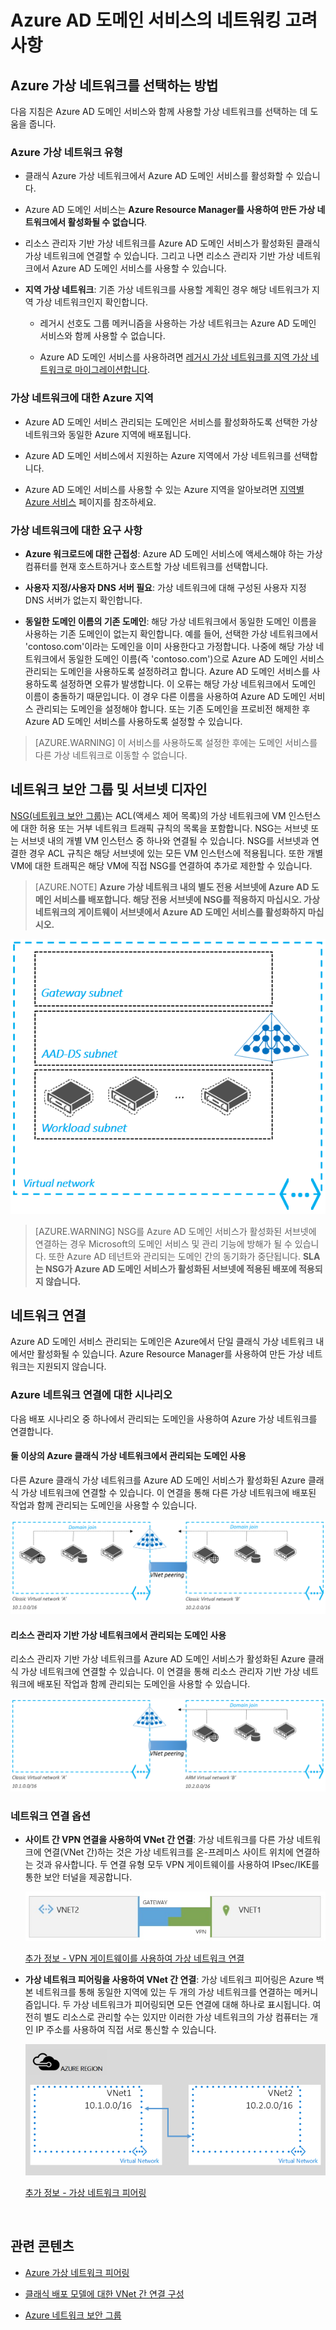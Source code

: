 <properties
	pageTitle="Azure AD 도메인 서비스: 네트워킹 지침 | Microsoft Azure"
	description="Azure Active Directory Domain Services의 네트워킹 고려 사항"
	services="active-directory-ds"
	documentationCenter=""
	authors="mahesh-unnikrishnan"
	manager="stevenpo"
	editor="curtand"/>

<tags
	ms.service="active-directory-ds"
	ms.workload="identity"
	ms.tgt_pltfrm="na"
	ms.devlang="na"
	ms.topic="article"
	ms.date="09/20/2016"
	ms.author="maheshu"/>

# Azure AD 도메인 서비스의 네트워킹 고려 사항

## Azure 가상 네트워크를 선택하는 방법
다음 지침은 Azure AD 도메인 서비스와 함께 사용할 가상 네트워크를 선택하는 데 도움을 줍니다.

### Azure 가상 네트워크 유형

- 클래식 Azure 가상 네트워크에서 Azure AD 도메인 서비스를 활성화할 수 있습니다.

- Azure AD 도메인 서비스는 **Azure Resource Manager를 사용하여 만든 가상 네트워크에서 활성화될 수 없습니다**.

- 리소스 관리자 기반 가상 네트워크를 Azure AD 도메인 서비스가 활성화된 클래식 가상 네트워크에 연결할 수 있습니다. 그리고 나면 리소스 관리자 기반 가상 네트워크에서 Azure AD 도메인 서비스를 사용할 수 있습니다.

- **지역 가상 네트워크**: 기존 가상 네트워크를 사용할 계획인 경우 해당 네트워크가 지역 가상 네트워크인지 확인합니다.

    - 레거시 선호도 그룹 메커니즘을 사용하는 가상 네트워크는 Azure AD 도메인 서비스와 함께 사용할 수 없습니다.

	- Azure AD 도메인 서비스를 사용하려면 [레거시 가상 네트워크를 지역 가상 네트워크로 마이그레이션합니다](../virtual-network/virtual-networks-migrate-to-regional-vnet.md).


### 가상 네트워크에 대한 Azure 지역

- Azure AD 도메인 서비스 관리되는 도메인은 서비스를 활성화하도록 선택한 가상 네트워크와 동일한 Azure 지역에 배포됩니다.

- Azure AD 도메인 서비스에서 지원하는 Azure 지역에서 가상 네트워크를 선택합니다.

- Azure AD 도메인 서비스를 사용할 수 있는 Azure 지역을 알아보려면 [지역별 Azure 서비스](https://azure.microsoft.com/regions/#services/) 페이지를 참조하세요.


### 가상 네트워크에 대한 요구 사항

- **Azure 워크로드에 대한 근접성**: Azure AD 도메인 서비스에 액세스해야 하는 가상 컴퓨터를 현재 호스트하거나 호스트할 가상 네트워크를 선택합니다.

- **사용자 지정/사용자 DNS 서버 필요**: 가상 네트워크에 대해 구성된 사용자 지정 DNS 서버가 없는지 확인합니다.

- **동일한 도메인 이름의 기존 도메인**: 해당 가상 네트워크에서 동일한 도메인 이름을 사용하는 기존 도메인이 없는지 확인합니다. 예를 들어, 선택한 가상 네트워크에서 'contoso.com'이라는 도메인을 이미 사용한다고 가정합니다. 나중에 해당 가상 네트워크에서 동일한 도메인 이름(즉 'contoso.com')으로 Azure AD 도메인 서비스 관리되는 도메인을 사용하도록 설정하려고 합니다. Azure AD 도메인 서비스를 사용하도록 설정하면 오류가 발생합니다. 이 오류는 해당 가상 네트워크에서 도메인 이름이 충돌하기 때문입니다. 이 경우 다른 이름을 사용하여 Azure AD 도메인 서비스 관리되는 도메인을 설정해야 합니다. 또는 기존 도메인을 프로비전 해제한 후 Azure AD 도메인 서비스를 사용하도록 설정할 수 있습니다.

> [AZURE.WARNING] 이 서비스를 사용하도록 설정한 후에는 도메인 서비스를 다른 가상 네트워크로 이동할 수 없습니다.


## 네트워크 보안 그룹 및 서브넷 디자인
[NSG(네트워크 보안 그룹)](../virtual-network/virtual-networks-nsg.md)는 ACL(액세스 제어 목록)의 가상 네트워크에 VM 인스턴스에 대한 허용 또는 거부 네트워크 트래픽 규칙의 목록을 포함합니다. NSG는 서브넷 또는 서브넷 내의 개별 VM 인스턴스 중 하나와 연결될 수 있습니다. NSG를 서브넷과 연결한 경우 ACL 규칙은 해당 서브넷에 있는 모든 VM 인스턴스에 적용됩니다. 또한 개별 VM에 대한 트래픽은 해당 VM에 직접 NSG를 연결하여 추가로 제한할 수 있습니다.

> [AZURE.NOTE] **Azure 가상 네트워크 내의 별도 전용 서브넷에 Azure AD 도메인 서비스를 배포합니다. 해당 전용 서브넷에 NSG를 적용하지 마십시오. 가상 네트워크의 게이트웨이 서브넷에서 Azure AD 도메인 서비스를 활성화하지 마십시오.**

![권장되는 서브넷 디자인](./media/active-directory-domain-services-design-guide/vnet-subnet-design.png)

> [AZURE.WARNING] NSG를 Azure AD 도메인 서비스가 활성화된 서브넷에 연결하는 경우 Microsoft의 도메인 서비스 및 관리 기능에 방해가 될 수 있습니다. 또한 Azure AD 테넌트와 관리되는 도메인 간의 동기화가 중단됩니다. **SLA는 NSG가 Azure AD 도메인 서비스가 활성화된 서브넷에 적용된 배포에 적용되지 않습니다.**


## 네트워크 연결
Azure AD 도메인 서비스 관리되는 도메인은 Azure에서 단일 클래식 가상 네트워크 내에서만 활성화될 수 있습니다. Azure Resource Manager를 사용하여 만든 가상 네트워크는 지원되지 않습니다.

### Azure 네트워크 연결에 대한 시나리오
다음 배포 시나리오 중 하나에서 관리되는 도메인을 사용하여 Azure 가상 네트워크를 연결합니다.

#### 둘 이상의 Azure 클래식 가상 네트워크에서 관리되는 도메인 사용
다른 Azure 클래식 가상 네트워크를 Azure AD 도메인 서비스가 활성화된 Azure 클래식 가상 네트워크에 연결할 수 있습니다. 이 연결을 통해 다른 가상 네트워크에 배포된 작업과 함께 관리되는 도메인을 사용할 수 있습니다.

![클래식 가상 네트워크 연결](./media/active-directory-domain-services-design-guide/classic-vnet-connectivity.png)

#### 리소스 관리자 기반 가상 네트워크에서 관리되는 도메인 사용
리소스 관리자 기반 가상 네트워크를 Azure AD 도메인 서비스가 활성화된 Azure 클래식 가상 네트워크에 연결할 수 있습니다. 이 연결을 통해 리소스 관리자 기반 가상 네트워크에 배포된 작업과 함께 관리되는 도메인을 사용할 수 있습니다.

![클래식 가상 네트워크 연결에 대한 리소스 관리자](./media/active-directory-domain-services-design-guide/classic-arm-vnet-connectivity.png)


### 네트워크 연결 옵션

- **사이트 간 VPN 연결을 사용하여 VNet 간 연결**: 가상 네트워크를 다른 가상 네트워크에 연결(VNet 간)하는 것은 가상 네트워크를 온-프레미스 사이트 위치에 연결하는 것과 유사합니다. 두 연결 유형 모두 VPN 게이트웨이를 사용하여 IPsec/IKE를 통한 보안 터널을 제공합니다.

	![VPN 게이트웨이를 사용하여 가상 네트워크 연결](./media/active-directory-domain-services-design-guide/vnet-connection-vpn-gateway.jpg)

    [추가 정보 - VPN 게이트웨이를 사용하여 가상 네트워크 연결](../vpn-gateway/virtual-networks-configure-vnet-to-vnet-connection.md)


- **가상 네트워크 피어링을 사용하여 VNet 간 연결**: 가상 네트워크 피어링은 Azure 백본 네트워크를 통해 동일한 지역에 있는 두 개의 가상 네트워크를 연결하는 메커니즘입니다. 두 가상 네트워크가 피어링되면 모든 연결에 대해 하나로 표시됩니다. 여전히 별도 리소스로 관리할 수는 있지만 이러한 가상 네트워크의 가상 컴퓨터는 개인 IP 주소를 사용하여 직접 서로 통신할 수 있습니다.

    ![피어링을 사용하여 가상 네트워크 연결](./media/active-directory-domain-services-design-guide/vnet-peering.png)

	[추가 정보 - 가상 네트워크 피어링](../virtual-network/virtual-network-peering-overview.md)



<br>

## 관련 콘텐츠

- [Azure 가상 네트워크 피어링](../virtual-network/virtual-network-peering-overview.md)

- [클래식 배포 모델에 대한 VNet 간 연결 구성](../vpn-gateway/virtual-networks-configure-vnet-to-vnet-connection.md)

- [Azure 네트워크 보안 그룹](../virtual-network/virtual-networks-nsg.md)

<!---HONumber=AcomDC_0921_2016-->